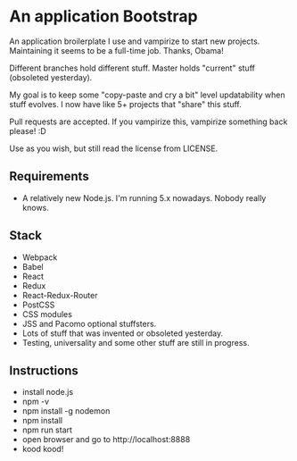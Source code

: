 An application Bootstrap
=========================

An application broilerplate I use and vampirize to start new projects.
Maintaining it seems to be a full-time job. Thanks, Obama!

Different branches hold different stuff. Master holds "current" stuff
(obsoleted yesterday).

My goal is to keep some "copy-paste and cry a bit" level updatability when stuff
evolves. I now have like 5+ projects that "share" this stuff.

Pull requests are accepted. If you vampirize this, vampirize something back
please! :D

Use as you wish, but still read the license from LICENSE.

Requirements
-------------

- A relatively new Node.js. I'm running 5.x nowadays. Nobody really knows.

Stack
------

- Webpack
- Babel
- React
- Redux
- React-Redux-Router
- PostCSS
- CSS modules
- JSS and Pacomo optional stuffsters.
- Lots of stuff that was invented or obsoleted yesterday.
- Testing, universality and some other stuff are still in progress.

Instructions
-------------

- install node.js
- npm -v
- npm install -g nodemon
- npm install
- npm run start
- open browser and go to http://localhost:8888
- kood kood!